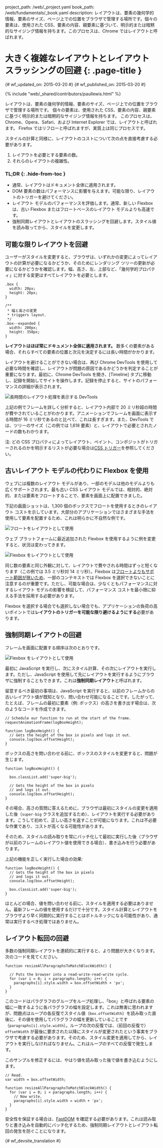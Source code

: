 project_path: /web/_project.yaml
book_path: /web/fundamentals/_book.yaml
description: レイアウトは、要素の幾何学的情報、要素のサイズ、ページ上での位置をブラウザで管理する場所です。個々の要素は、使用された CSS、要素の内容、親要素に基づいて、明示的または暗黙的なサイジング情報を持ちます。このプロセスは、Chrome ではレイアウトと呼ばれます。

#  大きく複雑なレイアウトとレイアウト スラッシングの回避 {: .page-title }

{# wf_updated_on: 2015-03-20 #}
{# wf_published_on: 2015-03-20 #}

{% include "web/_shared/contributors/paullewis.html" %}

レイアウトは、要素の幾何学的情報、要素のサイズ、ページ上での位置をブラウザで管理する場所です。
個々の要素は、使用された CSS、要素の内容、親要素に基づく明示的または暗黙的なサイジング情報を持ちます。
このプロセスは、Chrome、Opera、Safari、および Internet Explorer では、レイアウトと呼ばれます。
Firefox ではリフローと呼ばれますが、実質上は同じプロセスです。


スタイルの計算と同様に、レイアウトのコストについて次の点を直接考慮する必要があります。

1. レイアウトを必要とする要素の数。
2. それらのレイアウトの複雑性。

### TL;DR {: .hide-from-toc }

* 通常、レイアウトはドキュメント全体に適用されます。
* DOM 要素の数はパフォーマンスに影響を与えます。可能な限り、レイアウトのトリガーを避けてください。
* レイアウト モデルのパフォーマンスを評価します。通常、新しい Flexbox は、古い Flexbox またはフロートベースのレイアウト モデルよりも高速です。
* 強制同期レイアウトとレイアウトのスラッシングを回避します。スタイル値を読み取ってから、スタイルを変更します。

## 可能な限りレイアウトを回避

ユーザーがスタイルを変更すると、ブラウザは、いずれかの変更によってレイアウトの計算が必要になるかどうか、そのためにレンダリング ツリーの更新が必要になるかどうかを確認します。幅、高さ、左、上部など、「幾何学的プロパティ」に対する変更はすべてレイアウトを必要とします。


    .box {
      width: 20px;
      height: 20px;
    }

    /**
     * 幅と高さの変更
     * triggers layout.
     */
    .box--expanded {
      width: 200px;
      height: 350px;
    }


**レイアウトはほぼ常にドキュメント全体に適用されます。** 数多くの要素がある場合、それらすべての要素の位置と次元を決定するには長い時間がかかります。

レイアウトを避けることができない場合は、再び Chrome DevTools を使用して必要な時間を確認し、レイアウトが問題の原因であるかどうかを判定することが重要になります。最初に、Chrome DevTools を開き、[Timeline] タブに移動し、記録を開始してサイトを操作します。記録を停止すると、サイトのパフォーマンスの詳細が表示されます。

<img src="images/avoid-large-complex-layouts-and-layout-thrashing/big-layout.jpg" alt="長時間のレイアウト処理を表示する DevTools" />

上記の例でフレームを詳しく分析すると、レイアウト内部で 20 ミリ秒超の時間が費やされていることがわかります。アニメーションでフレームを画面に表示する時間が 16 ミリ秒であるのと比べて、これは長すぎます。また、DevTools では、ツリーのサイズ（この例では 1,618 要素）と、レイアウトで必要とされたノードの数もわかります。

注: どの CSS プロパティによってレイアウト、ペイント、コンポジットがトリガーされるのかを明示するリストが必要な場合は[CSS トリガー](https://csstriggers.com)を参照してください。

## 古いレイアウト モデルの代わりに Flexbox を使用

ウェブには複数のレイアウト モデルがあり、一部のモデルは他のモデルよりも広くサポートされます。最も古い CSS レイアウト モデルでは、相対的、絶対的、または要素をフロートすることで、要素を画面上に配置できました。

下記の画面ショットは、1,300 個のボックスでフロートを使用するときのレイアウト コストを示しています。大部分のアプリケーションではさまざまな手法を使用して要素を配置するため、これは明らかに不自然な例です。

<img src="images/avoid-large-complex-layouts-and-layout-thrashing/layout-float.jpg" alt="フロートをレイアウトとして使用" />

ウェブ プラットフォームに最近追加された Flexbox を使用するように例を変更すると、状況は変わってきます。

<img src="images/avoid-large-complex-layouts-and-layout-thrashing/layout-flex.jpg" alt="Flexbox をレイアウトとして使用" />

同じ数の要素と同じ外観に対して、レイアウトで費やされる時間はずっと短くなります（この例では 3.5 ミリ秒対 14 ミリ秒）。Flexbox は[フロートよりもサポート範囲が狭いため](http://caniuse.com/#search=flexbox)、一部のコンテキストでは Flexbox を選択できないことに注意するのが重要です。ただし、可能な場合は、少なくともパフォーマンスに対するレイアウト モデルの影響を検証して、パフォーマンス コストを最小限に抑える手法を採用する必要があります。

Flexbox を選択する場合でも選択しない場合でも、アプリケーションの負荷の高いポイントでは**レイアウトのトリガーを可能な限り避けるようにする**必要があります。

## 強制同期レイアウトの回避

フレームを画面に配置する順序は次のとおりです。

<img src="images/avoid-large-complex-layouts-and-layout-thrashing/frame.jpg" alt="Flexbox をレイアウトとして使用" />

最初に JavaScript を実行し、次にスタイル計算、その次にレイアウトを実行します。ただし、JavaScript を使用して先にレイアウトを実行するようにブラウザに強制することもできます。これは**強制同期レイアウト**と呼ばれます。

留意するべき最初の事項は、JavaScript を実行すると、以前のフレームからの古いレイアウト値が既知となり、問い合わせ可能になることです。したがって、たとえば、フレームの最初に要素（例: ボックス）の高さを書き出す場合は、次のようなコードを作成できます。


    // Schedule our function to run at the start of the frame.
    requestAnimationFrame(logBoxHeight);

    function logBoxHeight() {
      // Gets the height of the box in pixels and logs it out.
      console.log(box.offsetHeight);
    }


ボックスの高さを問い合わせる前に、ボックスのスタイルを変更すると、問題が生じます。


    function logBoxHeight() {

      box.classList.add('super-big');

      // Gets the height of the box in pixels
      // and logs it out.
      console.log(box.offsetHeight);
    }


その場合、高さの質問に答えるために、ブラウザは最初にスタイルの変更を適用した後（`super-big` クラスを追加するため）、レイアウトを実行する必要があります。こうして初めて、正しい高さを返すことが可能になります。これは不必要な作業であり、コストが高くなる可能性があります。

そのため、スタイルの読み取りを常にバッチ化して最初に実行した後（ブラウザが以前のフレームのレイアウト値を使用できる場合）、書き込みを行う必要があります。

上記の機能を正しく実行した場合の効果:


    function logBoxHeight() {
      // Gets the height of the box in pixels
      // and logs it out.
      console.log(box.offsetHeight);

      box.classList.add('super-big');
    }


ほとんどの場合、値を問い合わせる前に、スタイルを適用する必要はありません。最新フレームの値を使用するだけで十分です。スタイル計算とレイアウトをブラウザより早く同期的に実行することはボトルネックになる可能性があり、通常は実行するべき処理ではありません。

## レイアウト転回の回避
多数の強制同期レイアウトを連続的に実行すると、より問題が大きくなります。次のコードを見てください。


    function resizeAllParagraphsToMatchBlockWidth() {

      // Puts the browser into a read-write-read-write cycle.
      for (var i = 0; i < paragraphs.length; i++) {
        paragraphs[i].style.width = box.offsetWidth + 'px';
      }
    }


このコードはパラグラフのグループをループ処理し、「box」と呼ばれる要素の幅に一致するように各パラグラフの幅を設定します。これは無害に思われますが、問題点はループの各反復でスタイル値（`box.offsetWidth`）を読み取った直後に、その値を使用してパラグラフの幅を更新していることです（`paragraphs[i].style.width`）。ループの次の反復では、（前回の反復で）`offsetWidth` が最後に要求された以降にスタイルが変更されたという事実をブラウザで考慮する必要があります。そのため、スタイル変更を適用してから、レイアウトを実行しなければなりません。これはループのすべての反復で発生します。

このサンプルを修正するには、やはり値を読み取った後で値を書き込むようにします。


    // Read.
    var width = box.offsetWidth;

    function resizeAllParagraphsToMatchBlockWidth() {
      for (var i = 0; i < paragraphs.length; i++) {
        // Now write.
        paragraphs[i].style.width = width + 'px';
      }
    }


安全性を保証する場合は、[FastDOM](https://github.com/wilsonpage/fastdom) を確認する必要があります。これは読み取りと書き込みを自動的にバッチ化するため、強制同期レイアウトとレイアウト転回の発生を防ぐことになります。


{# wf_devsite_translation #}
